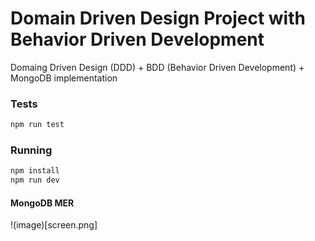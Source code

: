 # Domain Driven Design Project with Behavior Driven Development

Domaing Driven Design (DDD) + BDD (Behavior Driven Development) + MongoDB implementation

### Tests

```js
npm run test
```

### Running

```js
npm install
npm run dev
```

#### MongoDB MER

!(image)[screen.png]
